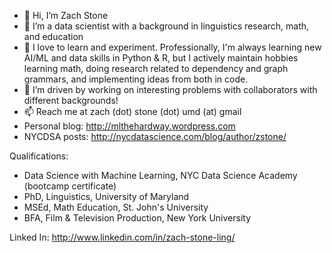 - 👋 Hi, I’m Zach Stone
- 👀 I’m a data scientist with a background in linguistics research, math, and education
- 🌱 I love to learn and experiment. Professionally, I'm always learning new AI/ML and data skills in Python & R, but I actively maintain hobbies learning math, doing research related to dependency and graph grammars, and implementing ideas from both in code.
- 💞️ I’m driven by working on interesting problems with collaborators with different backgrounds!
- 📫 Reach me at zach (dot) stone (dot) umd (at) gmail 
- Personal blog: http://mlthehardway.wordpress.com
- NYCDSA posts: http://nycdatascience.com/blog/author/zstone/

Qualifications:
- Data Science with Machine Learning, NYC Data Science Academy (bootcamp certificate)
- PhD, Linguistics, University of Maryland
- MSEd, Math Education, St. John's University
- BFA, Film & Television Production, New York University

Linked In: http://www.linkedin.com/in/zach-stone-ling/
<!---
zstone00000/zstone00000 is a ✨ special ✨ repository because its `README.md` (this file) appears on your GitHub profile.
You can click the Preview link to take a look at your changes.
--->
